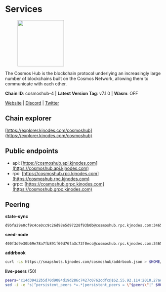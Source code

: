 # Services

<figure><img src="https://raw.githubusercontent.com/kj89/testnet_manuals/main/pingpub/logos/cosmoshub.png" width="150" alt=""><figcaption></figcaption></figure>

The Cosmos Hub is the blockchain protocol underlying an  increasingly large number of blockchains built on the  Cosmos Network, allowing them to communicate with each other.

**Chain ID**: cosmoshub-4 | **Latest Version Tag**: v7.1.0 | **Wasm**: OFF

[Website](https://hub.cosmos.network) | [Discord](https://discord.gg/cosmosnetwork) | [Twitter](https://twitter.com/cosmoshub)


## Chain explorer
[https://explorer.kjnodes.com/cosmoshub](https://explorer.kjnodes.com/cosmoshub)

## Public endpoints

* api: [https://cosmoshub.api.kjnodes.com](https://cosmoshub.api.kjnodes.com)
* rpc: [https://cosmoshub.rpc.kjnodes.com](https://cosmoshub.rpc.kjnodes.com)
* grpc: [https://cosmoshub.grpc.kjnodes.com](https://cosmoshub.grpc.kjnodes.com)

## Peering

**state-sync**

```text
d9bfa29e0cf9c4ce0cc9c26d98e5d97228f93b0b@cosmoshub.rpc.kjnodes.com:34656
```

**seed-node**

```text
400f3d9e30b69e78a7fb891f60d76fa3c73f0ecc@cosmoshub.rpc.kjnodes.com:34659
```

**addrbook**
```bash
curl -Ls https://snapshots.kjnodes.com/cosmoshub/addrbook.json > $HOME/.gaia/config/addrbook.json
```

**live-peers** (50)
```bash
peers="c14d39422b5d70d9084d19d286c7427c0762cdfc@162.55.92.114:2010,27ad834c62dbefc5beb74be7575515927bd07c58@193.176.85.151:26656,d9bfa29e0cf9c4ce0cc9c26d98e5d97228f93b0b@65.109.88.38:34656,1cce99042f884d669e7287e3e362bff8e385c63e@46.4.79.183:26726,e829d4764a5cecc44b3414777853b34407b36601@185.16.39.179:26656,241b17dba97a2ed3c3747d12781fb86c9706e2d4@89.58.27.86:26656,ba3bacc714817218562f743178228f23678b2873@34.141.15.99:26656,f8ae898b130457bbbf05fd3d2e9ca4559bd528fd@37.120.245.157:26656,371a781ed95b643d4758b3736ab827ce1cbe4e98@65.108.136.206:26656,8707282f51ebfba828c08a7316ca84ed5667a0f5@74.118.142.175:26656,56783b7e98eed68ec8af791248154f3cc53056d1@34.159.35.95:26656,bd410d4564f7e0dd9a0eb16a64c337a059e11b80@47.103.35.130:26656,9d048653fa4d98e6c0760ed0c54ad2d257ba46df@65.108.137.34:26656,4ddba29a7dfa740a4edeb5c620c963f67f951e1d@5.9.72.212:2000,f701e3e0b7983c5a9e8ef34f88acd82ebd661c87@64.44.148.194:26656,21c544560445c0404e94aa539510352319df76ff@34.81.147.65:26656,44594a57ce538a21f8558bcb1c9ce560ad879e3e@15.235.114.84:26656,c1e437f73b8889b78ea34981e7c349157ad80284@107.135.15.66:26656,2eb0e5e53401c51535c13250aba5fe98374ba7f0@51.210.32.145:26656,e726816f42831689eab9378d5d577f1d06d25716@176.9.188.21:26656,b533749dfe0dc09eff1dfb2adf83108f9125ee1c@162.55.97.111:26656,213857e741833d17275ea559bb2d0342398cec99@35.245.206.45:26656,f76c4c9529afcf1f1e8334e39e3aed5771e33bef@144.91.127.3:26676,daa6d8314246ad65037a48ec2e2266eeea9d46f8@154.53.63.50:26656,b7e3dacac35201ecb6b3259aa9e59e5a96cba5be@51.68.10.109:26656,d54eacb237dfbc0eb934a45509f878eb3ea3a5b3@64.44.148.195:26656,48fc4fe58d5392bda805212ba0c8e4e772dba1f9@142.132.158.93:14956,d5bf4870659c1d47f008691a64f970a56f0adb3c@80.190.132.234:56656,3ce30fdd489fa87b6465141cc56b48e5a22fe8e1@154.53.41.185:10093,e0ab6c5cc86959853f499236b8297344802ac5f4@5.161.139.201:26656,344d87e04fdf04be760da5069a59d9a489b886a6@52.14.44.1:26656,58b54d8cfdc0c634ed592e2c008705791253ebbb@172.93.214.10:26656,6ea2ef7d3dd5d6967708a0b31eed85ba090a90a1@65.108.121.190:12010,64148c47e1424173e3dcf90ab90bf196c2971b15@88.218.224.118:26656,7b15dce221b13ca353187b4f7219a94db6b71ad3@185.119.118.109:2000,51c49b57b371e3645de715e0034236a8bd61965e@35.234.21.2:26656,4aee5e6890ac0cc6381c75ff43737b5cc4e71b47@134.122.68.97:26656,456848491f76ddefeb00ac462db0740d5639df24@135.181.113.227:26656,dd53fa5cfb6a604feb80860d47506d0dd84baa12@142.132.210.234:26656,b79e1d3a621bdafd3a8d9a49dff8f4737d0bedc9@52.73.168.104:26656,dff07399aeadf3f1b6edfac07f92a238112d3036@93.189.30.120:26656,71950462041283273efa597db443c556e70a9c17@3.38.173.31:26656,322efd4fdc72a189a2fc8b2b597927831df2bbed@128.0.51.9:26656,748e8d3f5be9da34bbbd1054d503cdee0bc16fc8@31.208.211.46:26656,1d02b4300c6b6fd1123a20502f0b3c0ce3b73654@88.198.16.9:26656,31681c089f19cbc8008e133c64e2b524aff0dd3f@46.4.107.112:14956,f58fa3aa606d321863effe34cfc7b22cfbfcbc2c@51.91.7.44:26656,2938b48ed9dd80451f0be7d8e21840aa383ed929@34.239.177.249:26656,3084d6a288e20cbddac77b776906550c1029907a@65.109.41.3:27000,cd372322e563832871672be23d8303508d4385a3@139.59.8.48:26090"
sed -i -e "s|^persistent_peers *=.*|persistent_peers = \"$peers\"|" $HOME/.gaia/config/config.toml
```
